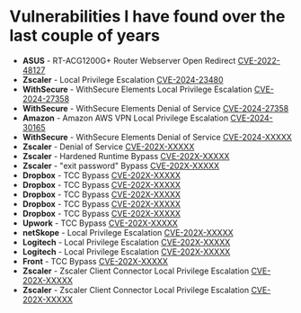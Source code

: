 # Vulnerabilities I have found over the last couple of years

- **ASUS** - RT-ACG1200G+ Router Webserver Open Redirect [CVE-2022-48127](https://nvd.nist.gov/vuln/detail/CVE-2022-48127)
- **Zscaler** - Local Privilege Escalation [CVE-2024-23480](https://nvd.nist.gov/vuln/detail/CVE-2024-23480)
- **WithSecure** - WithSecure Elements Local Privilege Escalation [CVE-2024-27358](https://nvd.nist.gov/vuln/detail/CVE-2024-27358)
- **WithSecure** - WithSecure Elements Denial of Service [CVE-2024-27358](https://nvd.nist.gov/vuln/detail/CVE-2024-27357)
- **Amazon** - Amazon AWS VPN Local Privilege Escalation [CVE-2024-30165](https://nvd.nist.gov/vuln/detail/CVE-2024-30165)
- **WithSecure** - WithSecure Elements Denial of Service [CVE-2024-XXXXX]()
- **Zscaler** - Denial of Service [CVE-202X-XXXXX]()
- **Zscaler** - Hardened Runtime Bypass [CVE-202X-XXXXX]()
- **Zscaler** - "exit password" Bypass [CVE-202X-XXXXX]()
- **Dropbox** - TCC Bypass [CVE-202X-XXXXX]()
- **Dropbox** - TCC Bypass [CVE-202X-XXXXX]()
- **Dropbox** - TCC Bypass [CVE-202X-XXXXX]()
- **Dropbox** - TCC Bypass [CVE-202X-XXXXX]()
- **Dropbox** - TCC Bypass [CVE-202X-XXXXX]()
- **Upwork** - TCC Bypass [CVE-202X-XXXXX]()
- **netSkope** - Local Privilege Escalation [CVE-202X-XXXXX]()
- **Logitech** - Local Privilege Escalation [CVE-202X-XXXXX]()
- **Logitech** - Local Privilege Escalation [CVE-202X-XXXXX]()
- **Front** - TCC Bypass [CVE-202X-XXXXX]()
- **Zscaler** - Zscaler Client Connector Local Privilege Escalation [CVE-202X-XXXXX]()
- **Zscaler** - Zscaler Client Connector Local Privilege Escalation [CVE-202X-XXXXX]()
